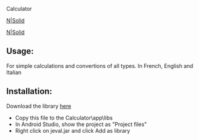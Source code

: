Calculator

[N|Solid](https://github.com/KarimZghali/Calculator/blob/master/resources/s1.jpg?raw=true)

[N|Solid](https://github.com/KarimZghali/Calculator/blob/master/resources/s2.jpg?raw=true)

## Usage:

For simple calculations and convertions of all types.
In French, English and Italian


## Installation:

Download the library <a href="http://alainpre.free.fr/cours/android/ressources/libs/jeval.jar">here</a>

- Copy this file to the Calculator\app\libs
- In Android Studio, show the project as "Project files"
- Right click on jeval.jar and click Add as library









